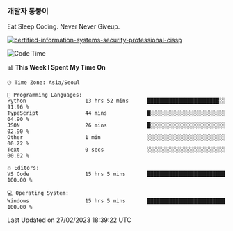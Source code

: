 ### 개발자 통붕이
Eat Sleep Coding.
Never Never Giveup.

[![certified-information-systems-security-professional-cissp](https://user-images.githubusercontent.com/44606727/157613689-acd84ec6-5f8f-4e79-89d9-a8d51f033634.png)](https://www.credly.com/badges/f394a010-85a0-450b-9136-8043af01d71c/public_url)

<!--START_SECTION:waka-->
![Code Time](http://img.shields.io/badge/Code%20Time-1%2C459%20hrs%2036%20mins-blue)

📊 **This Week I Spent My Time On** 

```text
🕑︎ Time Zone: Asia/Seoul

💬 Programming Languages: 
Python                   13 hrs 52 mins      ███████████████████████░░   91.96 % 
TypeScript               44 mins             █░░░░░░░░░░░░░░░░░░░░░░░░   04.90 % 
JSON                     26 mins             █░░░░░░░░░░░░░░░░░░░░░░░░   02.90 % 
Other                    1 min               ░░░░░░░░░░░░░░░░░░░░░░░░░   00.22 % 
Text                     0 secs              ░░░░░░░░░░░░░░░░░░░░░░░░░   00.02 % 

🔥 Editors: 
VS Code                  15 hrs 5 mins       █████████████████████████   100.00 % 

💻 Operating System: 
Windows                  15 hrs 5 mins       █████████████████████████   100.00 % 
```


 Last Updated on 27/02/2023 18:39:22 UTC
<!--END_SECTION:waka-->
